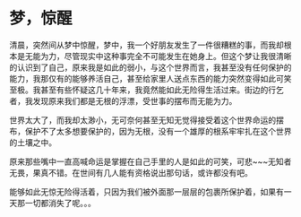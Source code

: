 # 梦，惊醒

清晨，突然间从梦中惊醒，梦中，我一个好朋友发生了一件很糟糕的事，而我却根本是无能为力，尽管现实中这种事完全不可能发生在她身上。但这个梦让我很清晰的认识到了自己，原来我是如此的弱小，与这个世界而言，我甚至没有任何保护的能力，我那仅有的能够养活自己，甚至给家里人送点东西的能力突然变得如此可笑至极。我甚至有些怀疑这几十年来，我竟然能如此无险得生活过来。街边的行乞者，我发现原来我们都是无根的浮漂，受世事的摆布而无能为力。

世界太大了，而我却太渺小，无可奈何甚至无知无觉得接受着这个世界命运的摆布，保护不了太多想要保护的，因为无根，没有一个雄厚的根系牢牢扎在这个世界的土壤之中。

原来那些嘴中一直高喊命运是掌握在自己手里的人是如此的可笑，可悲~~~无知者无畏，果真不错。在世间有几人能有资格说出那句话，或许都没有吧。

能够如此无惊无险得活着，只因为我们被外面那一层层的包裹所保护着，如果有一天那一切都消失了呢。。。
